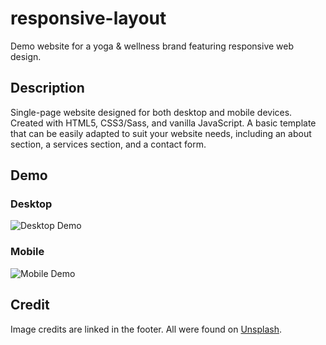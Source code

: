# responsive-layout
Demo website for a yoga &amp; wellness brand featuring responsive web design.

## Description
Single-page website designed for both desktop and mobile devices. Created with HTML5, CSS3/Sass, and vanilla JavaScript. A basic template that can be easily adapted to suit your website needs, including an about section, a services section, and a contact form.

## Demo
### Desktop
![Desktop Demo](demo-gifs/responsive_demo_desktop.gif)

### Mobile
![Mobile Demo](demo-gifs/responsive_demo_mobile.gif)


## Credit
Image credits are linked in the footer. All were found on [Unsplash](https://unsplash.com/).
